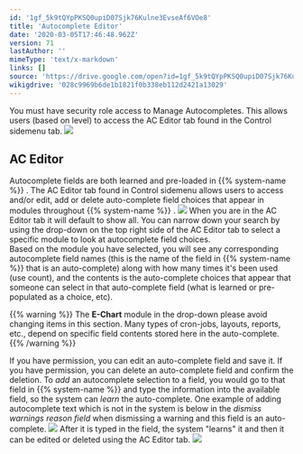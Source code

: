 ```yaml
---
id: '1gf_5k9tQYpPKSQ0upiD07Sjk76Kulne3EvseAf6VOe8'
title: 'Autocomplete Editor'
date: '2020-03-05T17:46:48.962Z'
version: 71
lastAuthor: ''
mimeType: 'text/x-markdown'
links: []
source: 'https://drive.google.com/open?id=1gf_5k9tQYpPKSQ0upiD07Sjk76Kulne3EvseAf6VOe8'
wikigdrive: '028c9969b6de1b1821f0b338eb112d2421a13029'
---
```

You must have security role access to Manage Autocompletes. This allows users (based on level) to access the AC Editor tab found in the Control sidemenu tab.
![](../autocomplete-editor.assets/0451eb3bf312f6305419e609b832bf6d.png)

## AC Editor

Autocomplete fields are both learned and pre-loaded in {{% system-name %}} . The AC Editor tab found in Control sidemenu allows users to access and/or edit, add or delete auto-complete field choices that appear in modules throughout {{% system-name %}} .
![](../autocomplete-editor.assets/eddf1bc674d685d461a661f68c30d93b.png)
When you are in the AC Editor tab it will default to show all. You can narrow down your search by using the drop-down on the top right side of the AC Editor tab to select a specific module to look at autocomplete field choices.  
Based on the module you have selected, you will see any corresponding autocomplete field names (this is the name of the field in {{% system-name %}} that is an auto-complete) along with how many times it's been used (use count), and the contents is the auto-complete choices that appear that someone can select in that auto-complete field (what is learned or pre-populated as a choice, etc).

{{% warning %}}
The **E-Chart** module in the drop-down please avoid changing items in this section. Many types of cron-jobs, layouts, reports, etc., depend on specific field contents stored here in the auto-complete.
{{% /warning %}}

If you have permission, you can edit an auto-complete field and save it.
If you have permission, you can delete an auto-complete field and confirm the deletion.
To *add* an autocomplete selection to a field, you would go to that field in {{% system-name %}} and type the information into the available field, so the system can *learn* the auto-complete. One example of adding autocomplete text which is not in the system is below in the *dismiss warnings* *reason field* when dismissing a warning and this field is an auto-complete.
![](../autocomplete-editor.assets/b02e2e097e9b0ff7e97fd11ca0400f0a.png)
After it is typed in the field, the system "learns" it and then it can be edited or deleted using the AC Editor tab.
![](../autocomplete-editor.assets/722c05a91f99fe779e33639a9a268ba8.png)
